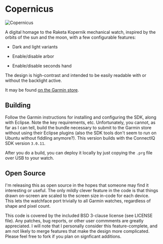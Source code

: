 Copernicus
==========
![Copernicus](https://i.imgur.com/UHR9TMi.png)

A digital homage to the Raketa Kopernik mechanical watch, inspired by the orbits of the sun and the moon, with a few configurable features:

* Dark and light variants

* Enable/disable arbor

* Enable/disable seconds hand

The design is high-contrast and intended to be easily readable with or without the backlight active.

It may be found [on the Garmin store](https://apps.garmin.com/en-US/apps/7f9c1277-ffb8-44f6-ab86-963ad88c85a6).

Building
--------
Follow the Garmin instructions for installing and configuring the SDK, along with Eclipse.  Note the key requirements, etc.  Unfortunately, you cannot, as far as I can tell, build the bundle necessary to submit to the Garmin store without using their Eclipse plugins (also the SDK tools don't seem to run on Ubuntu without fiddling anymore?).  This version builds with the ConnectIQ SDK version `3.0.11`.

After you do a build, you can deploy it locally by just copying the `.prg` file over USB to your watch.

Open Source
-----------
I'm releasing this as open source in the hopes that someone may find it interesting or useful.  The only mildly clever feature in the code is that things drawn on-screen are scaled to the screen size in-code for each device.  This lets the watchface port trivially to all Garmin watches, regardless of shape and pixel count.

This code is covered by the included BSD 3-clause license (see LICENSE file).  Any patches, bug reports, or other user commments are greatly appreciated.  I will note that I personally consider this feature-complete, and am not likely to merge features that make the design more complicated.  Please feel free to fork if you plan on signficant additions.
